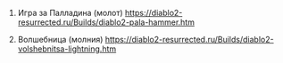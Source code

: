 1. Игра за Палладина (молот)
https://diablo2-resurrected.ru/Builds/diablo2-pala-hammer.htm



2. Волшебница (молния)
https://diablo2-resurrected.ru/Builds/diablo2-volshebnitsa-lightning.htm



